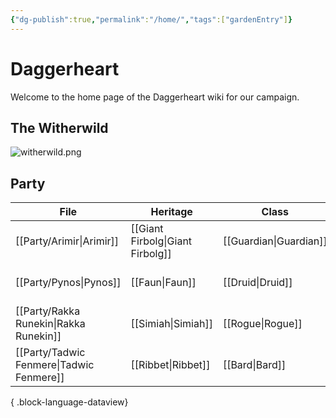 ```yaml
---
{"dg-publish":true,"permalink":"/home/","tags":["gardenEntry"]}
---
```


# Daggerheart
Welcome to the home page of the Daggerheart wiki for our campaign.

## The Witherwild
![witherwild.png](/img/user/_assets/witherwild.png)

## Party
| File                                        | Heritage                         | Class                  | Subclass                                 |
| ------------------------------------------- | -------------------------------- | ---------------------- | ---------------------------------------- |
| [[Party/Arimir\|Arimir]]                 | [[Giant Firbolg\|Giant Firbolg]] | [[Guardian\|Guardian]] | [[Sentinel\|Sentinel]]                   |
| [[Party/Pynos\|Pynos]]                   | [[Faun\|Faun]]                   | [[Druid\|Druid]]       | [[Warden of Renewal\|Warden of Renewal]] |
| [[Party/Rakka Runekin\|Rakka Runekin]]   | [[Simiah\|Simiah]]               | [[Rogue\|Rogue]]       | [[Nightwalker\|Nightwalker]]             |
| [[Party/Tadwic Fenmere\|Tadwic Fenmere]] | [[Ribbet\|Ribbet]]               | [[Bard\|Bard]]         | [[Wordsmith\|Wordsmith]]                 |

{ .block-language-dataview}
